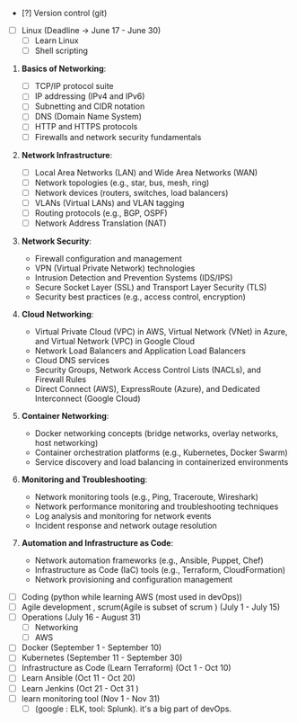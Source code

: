 - [?] Version control (git)
- [ ]  Linux (Deadline -> June 17 - June 30)
	- [ ] Learn Linux
	- [ ] Shell scripting
1. **Basics of Networking**:
    - [ ] TCP/IP protocol suite
    - [ ] IP addressing (IPv4 and IPv6)
    - [ ] Subnetting and CIDR notation
    - [ ] DNS (Domain Name System)
    - [ ] HTTP and HTTPS protocols
    - [ ] Firewalls and network security fundamentals
2. **Network Infrastructure**:
    - [ ] Local Area Networks (LAN) and Wide Area Networks (WAN)
    - [ ] Network topologies (e.g., star, bus, mesh, ring)
    - [ ] Network devices (routers, switches, load balancers)
    - [ ] VLANs (Virtual LANs) and VLAN tagging
    - [ ] Routing protocols (e.g., BGP, OSPF)
    - [ ] Network Address Translation (NAT)
3. **Network Security**:
    - Firewall configuration and management
    - VPN (Virtual Private Network) technologies
    - Intrusion Detection and Prevention Systems (IDS/IPS)
    - Secure Socket Layer (SSL) and Transport Layer Security (TLS)
    - Security best practices (e.g., access control, encryption)
4. **Cloud Networking**:
    - Virtual Private Cloud (VPC) in AWS, Virtual Network (VNet) in Azure, and Virtual Network (VPC) in Google Cloud
    - Network Load Balancers and Application Load Balancers
    - Cloud DNS services
    - Security Groups, Network Access Control Lists (NACLs), and Firewall Rules
    - Direct Connect (AWS), ExpressRoute (Azure), and Dedicated Interconnect (Google Cloud)
5. **Container Networking**:
    
    - Docker networking concepts (bridge networks, overlay networks, host networking)
    - Container orchestration platforms (e.g., Kubernetes, Docker Swarm)
    - Service discovery and load balancing in containerized environments
6. **Monitoring and Troubleshooting**:
    
    - Network monitoring tools (e.g., Ping, Traceroute, Wireshark)
    - Network performance monitoring and troubleshooting techniques
    - Log analysis and monitoring for network events
    - Incident response and network outage resolution
7. **Automation and Infrastructure as Code**:
    
    - Network automation frameworks (e.g., Ansible, Puppet, Chef)
    - Infrastructure as Code (IaC) tools (e.g., Terraform, CloudFormation)
    - Network provisioning and configuration management
- [ ]  Coding (python while learning AWS  (most used in devOps))
- [ ]  Agile development , scrum(Agile is subset of scrum ) (July 1 - July 15)
- [ ]  Operations (July 16 - August 31)
	- [ ]  Networking
	- [ ]  AWS
- [ ] Docker (September 1 - September 10)
- [ ] Kubernetes (September 11 - September 30)
- [ ] Infrastructure as Code (Learn Terraform) (Oct 1 - Oct 10)
- [ ] Learn Ansible (Oct 11 - Oct 20)
- [ ] Learn Jenkins (Oct 21 - Oct 31 )
- [ ] learn monitoring tool  (Nov 1 - Nov 31)
	- [ ] (google : ELK, tool: Splunk). it's a big part of devOps.
